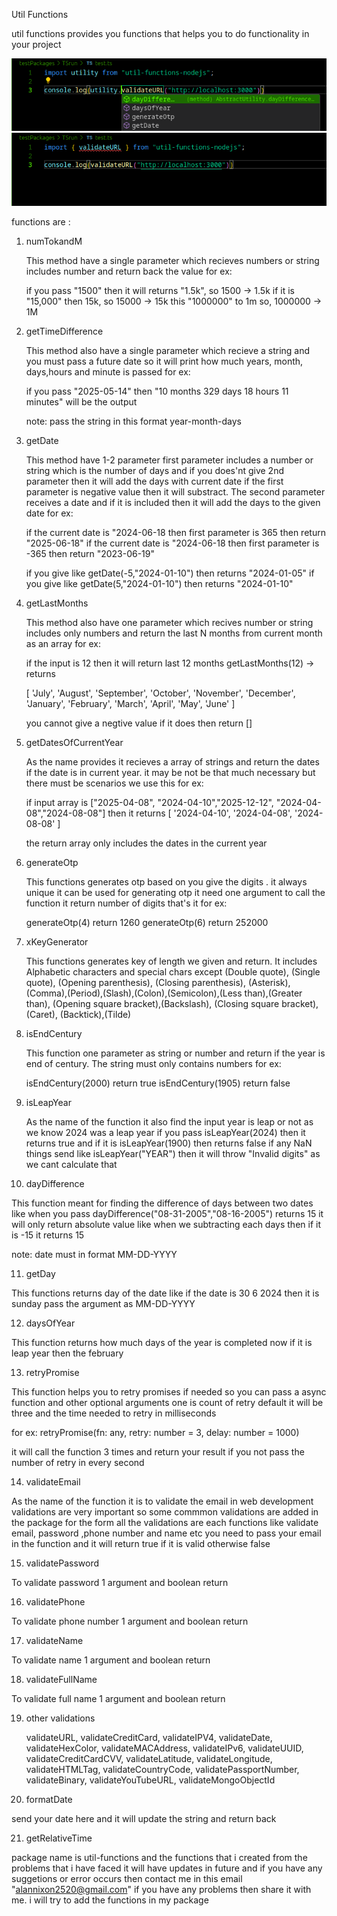 Util Functions

util functions provides you functions that helps you to do functionality in your project

![alt text](./crct.png) ![alt text](./notCrct.png)

functions are :

1. numTokandM

   This method have a single parameter which recieves numbers or string includes number and return back the value for ex:

   if you pass "1500" then it will returns "1.5k", so 1500 -> 1.5k
   if it is "15,000" then 15k, so 15000 -> 15k
   this "1000000" to 1m so, 1000000 -> 1M

2. getTimeDifference

   This method also have a single parameter which recieve a string and you must pass a future date so
   it will print how much years, month, days,hours and minute is passed for ex:

   if you pass "2025-05-14" then "10 months 329 days 18 hours 11 minutes" will be the output

   note: pass the string in this format year-month-days

3. getDate

   This method have 1-2 parameter first parameter includes a number or string which is the number of days and if you does'nt give 2nd parameter then it will add the days with current date if the first parameter is negative value then it will substract. The second parameter receives a date and if it is included then it will add the days to the given date for ex:

   if the current date is "2024-06-18 then first parameter is 365 then return "2025-06-18"
   if the current date is "2024-06-18 then first parameter is -365 then return "2023-06-19"

   if you give like getDate(-5,"2024-01-10") then returns "2024-01-05"
   if you give like getDate(5,"2024-01-10") then returns "2024-01-10"

4. getLastMonths

   This method also have one parameter which recives number or string includes only numbers and return the last N months from current month as an array for ex:

   if the input is 12 then it will return last 12 months
   getLastMonths(12) -> returns

   [ 'July', 'August', 'September', 'October', 'November', 'December',
   'January', 'February', 'March', 'April', 'May', 'June' ]

   you cannot give a negtive value if it does then return []

5. getDatesOfCurrentYear

   As the name provides it recieves a array of strings and return the dates if the date is in current year. it may be not be that much necessary but there must be scenarios we use this for ex:

   if input array is ["2025-04-08", "2024-04-10","2025-12-12", "2024-04-08","2024-08-08"]
   then it returns [ '2024-04-10', '2024-04-08', '2024-08-08' ]

   the return array only includes the dates in the current year

6. generateOtp

   This functions generates otp based on you give the digits . it always unique it can be used for generating otp it need one argument to call the function it return number of digits that's it
   for ex:

   generateOtp(4) return 1260
   generateOtp(6) return 252000

7. xKeyGenerator

   This functions generates key of length we given and return. It includes Alphabetic characters and special chars except (Double quote), (Single quote), (Opening parenthesis), (Closing parenthesis), (Asterisk), (Comma),(Period),(Slash),(Colon),(Semicolon),(Less than),(Greater than),
   (Opening square bracket),(Backslash), (Closing square bracket),(Caret), (Backtick),(Tilde)

8. isEndCentury

   This function one parameter as string or number and return if the year is end of century. The string must only contains numbers for ex:

   isEndCentury(2000) return true
   isEndCentury(1905) return false

9. isLeapYear

   As the name of the function it also find the input year is leap or not as we know 2024 was a leap year if you pass isLeapYear(2024) then it returns true and if it is isLeapYear(1900) then returns false if any NaN things send like isLeapYear("YEAR") then it will throw "Invalid digits" as we cant calculate that

10. dayDifference

This function meant for finding the difference of days between two dates like when you pass dayDifference("08-31-2005","08-16-2005") returns 15 it will only return absolute value like when we subtracting each days then if it is -15 it returns 15

note: date must in format MM-DD-YYYY

11. getDay

This functions returns day of the date like if the date is 30 6 2024 then it is sunday pass the argument as MM-DD-YYYY

12. daysOfYear

This function returns how much days of the year is completed now if it is leap year then the february

13. retryPromise

This function helps you to retry promises if needed so you can pass a async function and other optional arguments one is count of retry default it will be three and the time needed to retry in milliseconds

for ex: retryPromise(fn: any, retry: number = 3, delay: number = 1000)

it will call the function 3 times and return your result if you not pass the number of retry in every second

14. validateEmail

As the name of the function it is to validate the email in web development validations are very important so some commmon validations are added in the package for the form all the validations are each functions like validate email, password ,phone number and name etc you need to pass your email in the function and it will return true if it is valid otherwise false

15. validatePassword

To validate password 1 argument and boolean return

16. validatePhone

To validate phone number 1 argument and boolean return

17. validateName

To validate name 1 argument and boolean return

18. validateFullName

To validate full name 1 argument and boolean return

19. other validations

    validateURL, validateCreditCard, validateIPV4, validateDate, validateHexColor, validateMACAddress, validateIPv6, validateUUID, validateCreditCardCVV, validateLatitude, validateLongitude, validateHTMLTag, validateCountryCode, validatePassportNumber, validateBinary, validateYouTubeURL, validateMongoObjectId

20. formatDate

   send your date here and it will update the string and return back

21. getRelativeTime 

package name is util-functions and the functions that i created from the problems that i have faced it will have updates in future and if you have any suggetions or error occurs then contact me in this email
"alannixon2520@gmail.com" if you have any problems then share it with me. i will try to add the functions in my package
